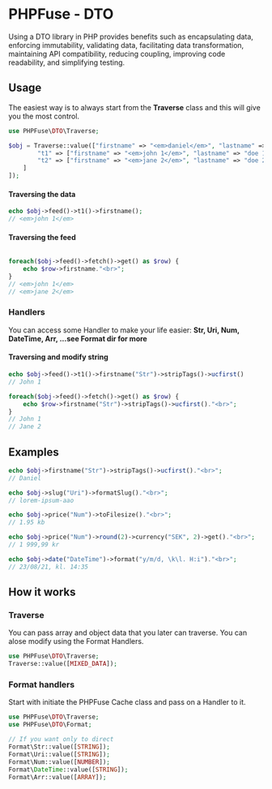 # PHPFuse - DTO
Using a DTO library in PHP provides benefits such as encapsulating data, enforcing immutability, validating data, facilitating data transformation, maintaining API compatibility, reducing coupling, improving code readability, and simplifying testing.


## Usage
The easiest way is to always start from the **Traverse** class and this will give you the most control.

```php
use PHPFuse\DTO\Traverse;

$obj = Traverse::value(["firstname" => "<em>daniel</em>", "lastname" => "doe", "slug" => "Lorem ipsum åäö", "price" => "1999.99", "date" => "2023-08-21 14:35:12", "feed" => [
		"t1" => ["firstname" => "<em>john 1</em>", "lastname" => "doe 1"],
		"t2" => ["firstname" => "<em>jane 2</em>", "lastname" => "doe 2"]
	]
]);
```

#### Traversing the data
```php
echo $obj->feed()->t1()->firstname();
// <em>john 1</em>
```

#### Traversing the feed
```php

foreach($obj->feed()->fetch()->get() as $row) {
	echo $row->firstname."<br>";
}
// <em>john 1</em>
// <em>jane 2</em>
```

### Handlers 
You can access some Handler to make your life easier:
**Str, Uri, Num, DateTime, Arr, ...see Format dir for more**

#### Traversing and modify string
```php
echo $obj->feed()->t1()->firstname("Str")->stripTags()->ucfirst()
// John 1

foreach($obj->feed()->fetch()->get() as $row) {
	echo $row->firstname("Str")->stripTags()->ucfirst()."<br>";
}
// John 1
// Jane 2
```

## Examples
```php
echo $obj->firstname("Str")->stripTags()->ucfirst()."<br>";
// Daniel

echo $obj->slug("Uri")->formatSlug()."<br>";
// lorem-ipsum-aao

echo $obj->price("Num")->toFilesize()."<br>";
// 1.95 kb

echo $obj->price("Num")->round(2)->currency("SEK", 2)->get()."<br>";
// 1 999,99 kr

echo $obj->date("DateTime")->format("y/m/d, \k\l. H:i")."<br>";
// 23/08/21, kl. 14:35
```

## How it works

### Traverse
You can pass array and object data that you later can traverse. You can alose modify using the Format Handlers. 
```php
use PHPFuse\DTO\Traverse;
Traverse::value([MIXED_DATA]);
```

### Format handlers
Start with initiate  the PHPFuse Cache class and pass on a Handler to it. 
```php
use PHPFuse\DTO\Traverse;
use PHPFuse\DTO\Format;

// If you want only to direct
Format\Str::value([STRING]);
Format\Uri::value([STRING]);
Format\Num::value([NUMBER]);
Format\DateTime::value([STRING]);
Format\Arr::value([ARRAY]);
```
